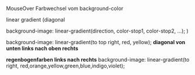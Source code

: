 MouseOver Farbwechsel vom background-color 

linear gradient (diagonal

background-image: linear-gradient(direction, color-stop1, color-stop2, ...); )

 background-image: linear-gradient(to top right, red, yellow);
 **diagonal von unten links nach oben rechts**

 **regenbogenfarben links nach rechts**
   background-image: linear-gradient(to right, red,orange,yellow,green,blue,indigo,violet); 
   
